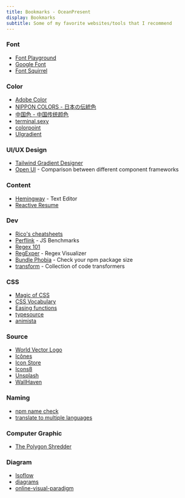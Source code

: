 ```yaml
---
title: Bookmarks - OceanPresent
display: Bookmarks
subtitle: Some of my favorite websites/tools that I recommend
---
```


### Font

- [Font Playground](https://play.typedetail.com/)
- [Google Font](https://fonts.google.com/)
- [Font Squirrel](https://www.fontsquirrel.com/)

### Color

- [Adobe Color](https://color.adobe.com/)
- [NIPPON COLORS - 日本の伝統色](https://nipponcolors.com/)
- [中国色 - 中国传统颜色](http://zhongguose.com/)
- [terminal.sexy](https://terminal.sexy/)
- [colorpoint](https://www.colorpoint.io/)
- [UIgradient](https://uigradients.com/)

### UI/UX Design

- [Tailwind Gradient Designer](https://tailwind-gradient-designer.csspost.com/)
- [Open UI](https://open-ui.org/) - Comparison between different component frameworks

### Content

- [Hemingway](http://www.hemingwayapp.com/) - Text Editor
- [Reactive Resume](https://rxresu.me/)

### Dev

- [Rico's cheatsheets](https://devhints.io/)
- [Perflink](https://perf.link/) - JS Benchmarks
- [Regex 101](https://regex101.com/)
- [RegExper](https://regexper.com/) - Regex Visualizer
- [Bundle Phobia](https://bundlephobia.com/) - Check your npm package size
- [transform](https://transform.tools/) - Collection of code transformers

### CSS

- [Magic of CSS](https://adamschwartz.co/magic-of-css/)
- [CSS Vocabulary](http://apps.workflower.fi/vocabs/css/en)
- [Easing functions](https://easings.net/)
- [typesource](https://tobiasahlin.com/typesource/)
- [animista](https://animista.net/)

### Source

- [World Vector Logo](https://worldvectorlogo.com/)
- [Icônes](http://icones.js.org/)
- [Icon Store](https://www.iconstore.co/)
- [Icons8](https://icons8.com/)
- [Unsplash](https://unsplash.com/)
- [WallHaven](https://wallhaven.cc/)

### Naming

- [npm name check](https://remarkablemark.org/npm-package-name-checker/)
- [translate to multiple languages](https://smodin.me/translate-one-text-into-multiple-languages)

### Computer Graphic

- [The Polygon Shredder](https://www.clicktorelease.com)

### Diagram

- [Isoflow](https://isoflow.io/)
- [diagrams](https://app.diagrams.net/)
- [online-visual-paradigm](https://online.visual-paradigm.com/)
